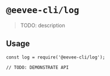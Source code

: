 # `@eevee-cli/log`

> TODO: description

## Usage

```
const log = require('@eevee-cli/log');

// TODO: DEMONSTRATE API
```
